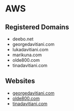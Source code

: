# AWS


## Registered Domains
- deebo.net
- georgedavitiani.com
- lukadavitiani.com
- marikuna.com
- olde800.com
- tinadavitiani.com


## Websites
- [georgedavitiani.com](https://georgedavitiani.com)
- [olde800.com](https://olde800.com)
- [tinadavitiani.com](https://tinadavitiani.com)
